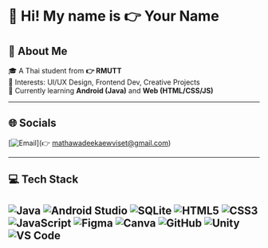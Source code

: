 <!-- ชื่อหัวใหญ่ -->
# 👋 Hi! My name is 👉 Your Name

## 💫 About Me
🎓 A Thai student from **👉 RMUTT**  
💼 Interests: UI/UX Design, Frontend Dev, Creative Projects  
🌱 Currently learning **Android (Java)** and **Web (HTML/CSS/JS)**  

---

## 🌐 Socials
[![Email](https://img.shields.io/badge/Email-D14836?logo=gmail&logoColor=white)](👉 mathawadeekaewviset@gmail.com)

---

## 💻 Tech Stack
<!-- เพิ่ม/ลบ badge ได้ตามต้องการ -->
![Java](https://img.shields.io/badge/Java-ED8B00?logo=openjdk&logoColor=white&style=for-the-badge)
![Android Studio](https://img.shields.io/badge/Android_Studio-3DDC84?logo=android-studio&logoColor=white&style=for-the-badge)
![SQLite](https://img.shields.io/badge/SQLite-003B57?logo=sqlite&logoColor=white&style=for-the-badge)
![HTML5](https://img.shields.io/badge/HTML5-E34F26?logo=html5&logoColor=white&style=for-the-badge)
![CSS3](https://img.shields.io/badge/CSS3-1572B6?logo=css3&logoColor=white&style=for-the-badge)
![JavaScript](https://img.shields.io/badge/JavaScript-F7DF1E?logo=javascript&logoColor=black&style=for-the-badge)
![Figma](https://img.shields.io/badge/Figma-F24E1E?logo=figma&logoColor=white&style=for-the-badge)
![Canva](https://img.shields.io/badge/Canva-00C4CC?logo=canva&logoColor=white&style=for-the-badge)
![GitHub](https://img.shields.io/badge/GitHub-181717?logo=github&logoColor=white&style=for-the-badge)
![Unity](https://img.shields.io/badge/Unity-000000?logo=unity&logoColor=white&style=for-the-badge)
![VS Code](https://img.shields.io/badge/VS%20Code-0078D4?logo=visual-studio-code&logoColor=white&style=for-the-badge)
---

